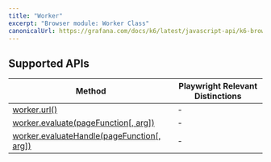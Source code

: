 ```yaml
---
title: "Worker"
excerpt: "Browser module: Worker Class"
canonicalUrl: https://grafana.com/docs/k6/latest/javascript-api/k6-browser/worker/
---
```


<BrowserDocsWIP/>

## Supported APIs

| Method | Playwright Relevant Distinctions |
| - |  - |
| <a href="https://playwright.dev/docs/api/class-worker#worker-url" target="_blank" >worker.url()</a> | - |
| <a href="https://playwright.dev/docs/api/class-worker#worker-evaluate" target="_blank" >worker.evaluate(pageFunction[, arg])</a> | - | - |
| <a href="https://playwright.dev/docs/api/class-worker#worker-evaluate-handle" target="_blank" >worker.evaluateHandle(pageFunction[, arg])</a> | - | - |
